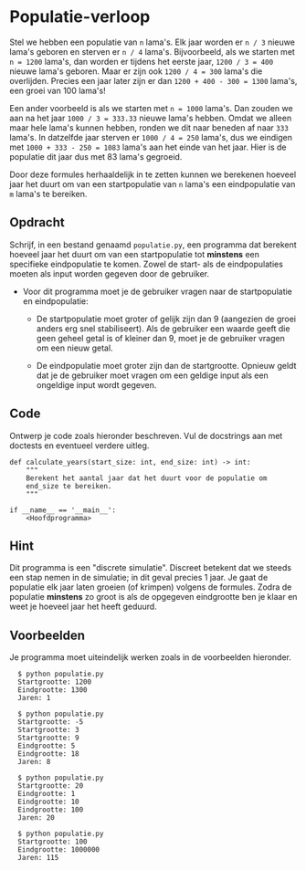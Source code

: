 # Populatie-verloop

Stel we hebben een populatie van `n` lama's. Elk jaar worden er `n / 3` nieuwe lama's geboren en sterven er `n / 4` lama's.
Bijvoorbeeld, als we starten met `n = 1200` lama's, dan worden er tijdens het eerste jaar, `1200 / 3 = 400` nieuwe lama's geboren. Maar er zijn ook `1200 / 4 = 300` lama's die overlijden.
Precies een jaar later zijn er dan `1200 + 400 - 300 = 1300` lama's, een groei van 100 lama's!

Een ander voorbeeld is als we starten met `n = 1000` lama's. Dan zouden we aan na het jaar `1000 / 3 = 333.33` nieuwe lama's hebben. Omdat we alleen maar hele lama's kunnen hebben, ronden we dit naar beneden af naar `333` lama's.
In datzelfde jaar sterven er `1000 / 4 = 250` lama's, dus we eindigen met `1000 + 333 - 250 = 1083` lama's aan het einde van het jaar. Hier is de populatie dit jaar dus met 83 lama's gegroeid.

Door deze formules herhaaldelijk in te zetten kunnen we berekenen hoeveel jaar het duurt om van een startpopulatie van `n` lama's een eindpopulatie van `m` lama's te bereiken.

## Opdracht

Schrijf, in een bestand genaamd `populatie.py`, een programma dat berekent hoeveel jaar het duurt om van een startpopulatie tot **minstens** een specifieke eindpopulatie te komen.
Zowel de start- als de eindpopulaties moeten als input worden gegeven door de gebruiker.

* Voor dit programma moet je de gebruiker vragen naar de startpopulatie en eindpopulatie:

    * De startpopulatie moet groter of gelijk zijn dan 9 (aangezien de groei anders erg snel stabiliseert). Als de gebruiker een waarde geeft die geen geheel getal is of kleiner dan 9, moet je de gebruiker vragen om een nieuw getal.

    * De eindpopulatie moet groter zijn dan de startgrootte. Opnieuw geldt dat je de gebruiker moet vragen om een geldige input als een ongeldige input wordt gegeven.

## Code

Ontwerp je code zoals hieronder beschreven. Vul de docstrings aan met doctests en eventueel verdere uitleg.

    def calculate_years(start_size: int, end_size: int) -> int:
        """
        Berekent het aantal jaar dat het duurt voor de populatie om
        end_size te bereiken.
        """

    if __name__ == '__main__':
        <Hoofdprogramma>

## Hint

Dit programma is een "discrete simulatie". Discreet betekent dat we steeds een stap nemen in de simulatie; in dit geval precies 1 jaar. Je gaat de populatie elk jaar laten groeien (of krimpen) volgens de formules. Zodra de populatie **minstens** zo groot is als de opgegeven eindgrootte ben je klaar en weet je hoeveel jaar het heeft geduurd.

## Voorbeelden

Je programma moet uiteindelijk werken zoals in de voorbeelden hieronder.

      $ python populatie.py
      Startgrootte: 1200
      Eindgrootte: 1300
      Jaren: 1

      $ python populatie.py
      Startgrootte: -5
      Startgrootte: 3
      Startgrootte: 9
      Eindgrootte: 5
      Eindgrootte: 18
      Jaren: 8

      $ python populatie.py
      Startgrootte: 20
      Eindgrootte: 1
      Eindgrootte: 10
      Eindgrootte: 100
      Jaren: 20

      $ python populatie.py
      Startgrootte: 100
      Eindgrootte: 1000000
      Jaren: 115
